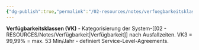 ```yaml
---
{"dg-publish":true,"permalink":"/02-resources/notes/verfuegbarkeitsklassen/","tags":["verfügbarkeit/kategorien","sla/standards","it-sicherheit"],"noteIcon":"","updated":"2025-09-05T10:28:20.000+02:00"}
---
```



**Verfügbarkeitsklassen (VK)** - Kategorisierung der System-[[02 - RESOURCES/Notes/Verfügbarkeit\|Verfügbarkeit]] nach Ausfallzeiten.
VK3 = 99,99% = max. 53 Min/Jahr - definiert Service-Level-Agreements.